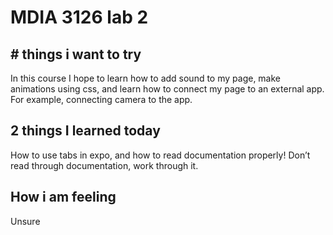 # MDIA 3126 lab 2

## # things i want to try
In this course I hope to learn how to add sound to my page, make animations using css, and learn how to connect my page to an external app. For example, connecting camera to the app.

## 2 things I learned today
How to use tabs in expo, and how to read documentation properly! Don’t read through documentation, work through it.

## How i am feeling
Unsure